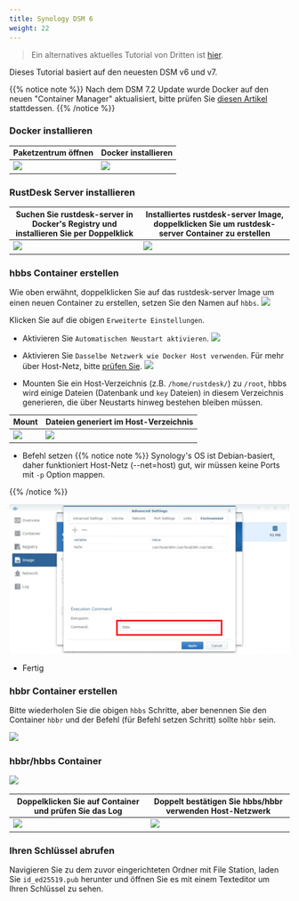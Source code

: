 ```yaml
---
title: Synology DSM 6
weight: 22
---
```


> Ein alternatives aktuelles Tutorial von Dritten ist [hier](https://mariushosting.com/how-to-install-rustdesk-on-your-synology-nas/).

Dieses Tutorial basiert auf den neuesten DSM v6 und v7.

{{% notice note %}}
Nach dem DSM 7.2 Update wurde Docker auf den neuen "Container Manager" aktualisiert, bitte prüfen Sie [diesen Artikel](/docs/en/self-host/rustdesk-server-oss/synology/dsm-7) stattdessen.
{{% /notice %}}

### Docker installieren

| Paketzentrum öffnen | Docker installieren |
| --- | --- |
| ![](images/package-manager.png) | ![](images/docker.png) |

### RustDesk Server installieren

| Suchen Sie rustdesk-server in Docker's Registry und installieren Sie per Doppelklick | Installiertes rustdesk-server Image, doppelklicken Sie um rustdesk-server Container zu erstellen |
| --- | --- |
| ![](images/pull-rustdesk-server.png) | ![](images/rustdesk-server-installed.png) |

### hbbs Container erstellen

Wie oben erwähnt, doppelklicken Sie auf das rustdesk-server Image um einen neuen Container zu erstellen, setzen Sie den Namen auf `hbbs`.
![](images/hbbs.png)

Klicken Sie auf die obigen `Erweiterte Einstellungen`.

- Aktivieren Sie `Automatischen Neustart aktivieren`.
![](images/auto-restart.png)

- Aktivieren Sie `Dasselbe Netzwerk wie Docker Host verwenden`. Für mehr über Host-Netz, bitte [prüfen Sie](https://rustdesk.com/docs/en/self-host/rustdesk-server-oss/docker/#net-host).
![](images/host-net.png)

- Mounten Sie ein Host-Verzeichnis (z.B. `/home/rustdesk/`) zu `/root`, hbbs wird einige Dateien (Datenbank und `key` Dateien) in diesem Verzeichnis generieren, die über Neustarts hinweg bestehen bleiben müssen.

| Mount | Dateien generiert im Host-Verzeichnis |
| --- | --- |
| ![](images/mount.png) | ![](images/mounted-dir.png) |

- Befehl setzen
{{% notice note %}}
Synology's OS ist Debian-basiert, daher funktioniert Host-Netz (--net=host) gut, wir müssen keine Ports mit `-p` Option mappen.

{{% /notice %}}

![](images/hbbs-cmd.png?v3)

- Fertig

### hbbr Container erstellen

Bitte wiederholen Sie die obigen `hbbs` Schritte, aber benennen Sie den Container `hbbr` und der Befehl (für Befehl setzen Schritt) sollte `hbbr` sein.

![](images/hbbr-config.png)

### hbbr/hbbs Container

![](images/containers.png)

| Doppelklicken Sie auf Container und prüfen Sie das Log | Doppelt bestätigen Sie hbbs/hbbr verwenden Host-Netzwerk |
| --- | --- |
| ![](images/log.png) | ![](images/network-types.png) |

### Ihren Schlüssel abrufen

Navigieren Sie zu dem zuvor eingerichteten Ordner mit File Station, laden Sie `id_ed25519.pub` herunter und öffnen Sie es mit einem Texteditor um Ihren Schlüssel zu sehen.